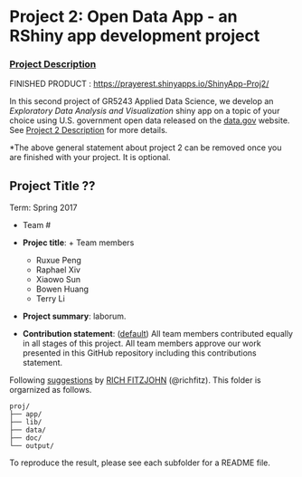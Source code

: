 # Project 2: Open Data App - an RShiny app development project

### [Project Description](doc/project2_desc.md)

FINISHED PRODUCT :  https://prayerest.shinyapps.io/ShinyApp-Proj2/


In this second project of GR5243 Applied Data Science, we develop an *Exploratory Data Analysis and Visualization* shiny app on a topic of your choice using U.S. government open data released on the [data.gov](https://data.gov/) website. See [Project 2 Description](project2_desc.md) for more details.  

*The above general statement about project 2 can be removed once you are finished with your project. It is optional.

## Project Title ??
Term: Spring 2017

+ Team #
+ **Projec title**: + Team members
	+ Ruxue Peng
	+ Raphael Xiv
	+ Xiaowo Sun
	+ Bowen Huang
	+ Terry Li

+ **Project summary**: laborum.

+ **Contribution statement**: ([default](doc/a_note_on_contributions.md)) All team members contributed equally in all stages of this project. All team members approve our work presented in this GitHub repository including this contributions statement. 

Following [suggestions](http://nicercode.github.io/blog/2013-04-05-projects/) by [RICH FITZJOHN](http://nicercode.github.io/about/#Team) (@richfitz). This folder is orgarnized as follows.

```
proj/
├── app/
├── lib/
├── data/
├── doc/
└── output/
```

To reproduce the result, please see each subfolder for a README file.

